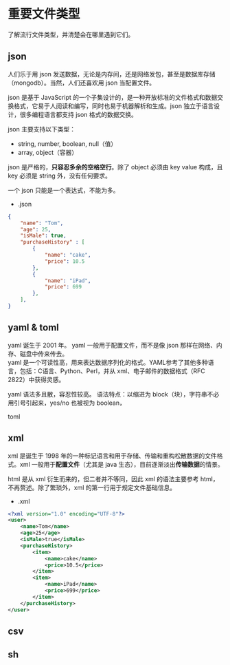 # 重要文件类型

了解流行文件类型，并清楚会在哪里遇到它们。

## json

人们乐于用 json 发送数据，无论是内存间，还是网络发包，甚至是数据库存储（mongodb）。当然，人们还喜欢用 json 当配置文件。

json 是基于 JavaScript 的一个子集设计的，是一种开放标准的文件格式和数据交换格式，它易于人阅读和编写，同时也易于机器解析和生成。json 独立于语言设计，很多编程语言都支持 json 格式的数据交换。

json 主要支持以下类型：  
- string, number, boolean, null（值） 
- array, object（容器） 

json 是严格的，**只容忍多余的空格空行**。除了 object 必须由 key value 构成，且 key 必须是 string 外，没有任何要求。  

一个 json 只能是一个表达式，不能为多。  
* .json
```json
{
    "name": "Tom",
    "age": 25,
    "isMale": true,
    "purchaseHistory" : [
        {
            "name": "cake",
            "price": 10.5
        },
        {
            "name": "iPad",
            "price": 699
        },
    ],
}
```

## yaml & toml
yaml 诞生于 2001 年。
yaml 一般用于配置文件，而不是像 json 那样在网络、内存、磁盘中传来传去。  
yaml 是一个可读性高，用来表达数据序列化的格式。YAML参考了其他多种语言，包括：C语言、Python、Perl，并从 xml、电子邮件的数据格式（RFC 2822）中获得灵感。

yaml 语法多且散，容忍性较高。
语法特点：以缩进为 block（块），字符串不必用引号引起来，yes/no 也被视为 boolean，

toml


## xml

xml 是诞生于 1998 年的一种标记语言和用于存储、传输和重构松散数据的文件格式。xml 一般用于**配置文件**（尤其是 java 生态），目前逐渐淡出**传输数据**的情景。  

html 是从 xml 衍生而来的，但二者并不等同，因此 xml 的语法主要参考 html，不再赘述。除了繁琐外，xml 的第一行用于规定文件基础信息。  
* .xml
```xml
<?xml version="1.0" encoding="UTF-8"?>
<user>
    <name>Tom</name>
    <age>25</age>
    <isMale>true</isMale>
    <purchaseHistory>
        <item>
            <name>cake</name>
            <price>10.5</price>
        </item>
        <item>
            <name>iPad</name>
            <price>699</price>
        </item>
    </purchaseHistory>
</user>
```

## csv

## sh

